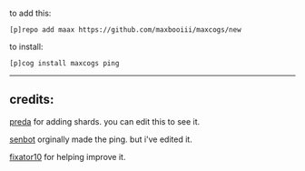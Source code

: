
to add this: 

`[p]repo add maax https://github.com/maxbooiii/maxcogs/new`

to install:

`[p]cog install maxcogs ping`


----------------------------------------------------------------
## credits:
[preda](https://github.com/PredaaA/predacogs) for adding shards. you can edit this to see it.

[senbot](https://github.com/Nesroht/Senbot-Cogs) orginally made the ping. but i've edited it.

[fixator10](https://github.com/fixator10/Fixator10-Cogs) for helping improve it.

